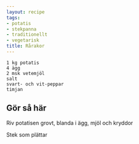 ```yaml
---
layout: recipe
tags:
- potatis
- stekpanna
- traditionellt
- vegetarisk
title: Rårakor
---
```


```
1 kg potatis
4 ägg
2 msk vetemjöl
salt
svart- och vit-peppar
timjan
```

## Gör så här
Riv potatisen grovt, blanda i ägg, mjöl och kryddor

Stek som plättar
